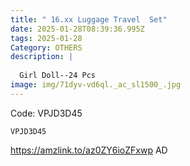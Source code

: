 ```yaml
---
title: " 16.xx Luggage Travel  Set"
date: 2025-01-28T08:39:36.995Z
tags: 2025-01-28
Category: OTHERS
description: |
  
  Girl Doll--24 Pcs
image: img/71dyv-vd6ql._ac_sl1500_.jpg
---
```



 Code: VPJD3D45 

<pre class="language-javascript"><code

class="language-javascript">VPJD3D45  </code></pre>

https://amzlink.to/az0ZY6ioZFxwp
AD